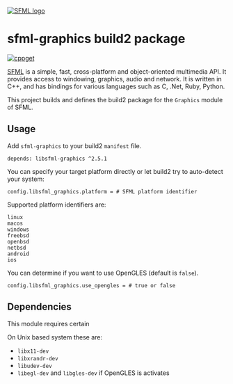 [![SFML logo](https://www.sfml-dev.org/images/logo.png)](https://www.sfml-dev.org)

# sfml-graphics build2 package

[![cppget](https://img.shields.io/website/https/cppget.org/sfml-graphics.svg?down_message=offline&label=cppget.org&up_color=blue&up_message=online)](https://cppget.org/sfml-graphics)

[SFML](https://www.sfml-dev.org) is a simple, fast, cross-platform and object-oriented multimedia API. It provides access to windowing, graphics, audio and network. It is written in C++, and has bindings for various languages such as C, .Net, Ruby, Python.

This project builds and defines the build2 package for the `Graphics` module of SFML.

## Usage

Add `sfml-graphics` to your build2 `manifest` file.

```
depends: libsfml-graphics ^2.5.1
```

You can specify your target platform directly or let build2 try to auto-detect your system:

```
config.libsfml_graphics.platform = # SFML platform identifier
```

Supported platform identifiers are:

```
linux
macos
windows
freebsd
openbsd
netbsd
android
ios
```

You can determine if you want to use OpenGLES (default is `false`).

```
config.libsfml_graphics.use_opengles = # true or false
```

## Dependencies

This module requires certain

On Unix based system these are:

* `libx11-dev`
* `libxrandr-dev`
* `libudev-dev`
* `libegl-dev` and `libgles-dev` if OpenGLES is activates
